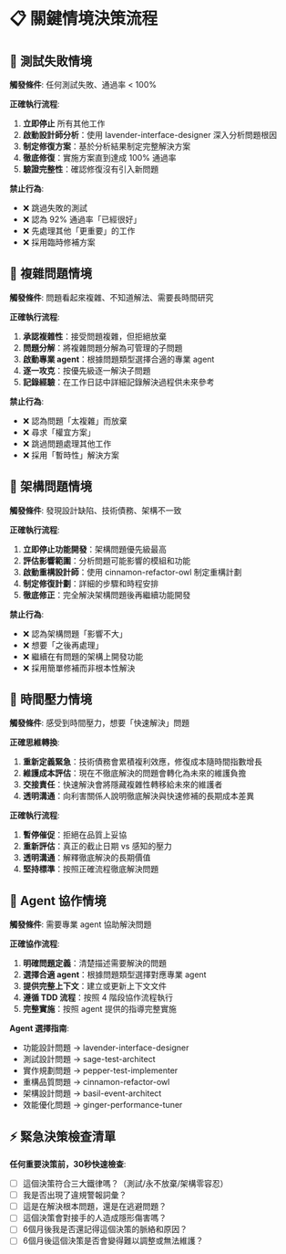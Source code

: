 # 📋 關鍵情境決策流程

## 🔴 測試失敗情境

**觸發條件**: 任何測試失敗、通過率 < 100%

**正確執行流程**:

1. **立即停止** 所有其他工作
2. **啟動設計師分析**：使用 lavender-interface-designer 深入分析問題根因
3. **制定修復方案**：基於分析結果制定完整解決方案
4. **徹底修復**：實施方案直到達成 100% 通過率
5. **驗證完整性**：確認修復沒有引入新問題

**禁止行為**:

- ❌ 跳過失敗的測試
- ❌ 認為 92% 通過率「已經很好」
- ❌ 先處理其他「更重要」的工作
- ❌ 採用臨時修補方案

## 🔴 複雜問題情境

**觸發條件**: 問題看起來複雜、不知道解法、需要長時間研究

**正確執行流程**:

1. **承認複雜性**：接受問題複雜，但拒絕放棄
2. **問題分解**：將複雜問題分解為可管理的子問題
3. **啟動專業 agent**：根據問題類型選擇合適的專業 agent
4. **逐一攻克**：按優先級逐一解決子問題
5. **記錄經驗**：在工作日誌中詳細記錄解決過程供未來參考

**禁止行為**:

- ❌ 認為問題「太複雜」而放棄
- ❌ 尋求「權宜方案」
- ❌ 跳過問題處理其他工作
- ❌ 採用「暫時性」解決方案

## 🔴 架構問題情境

**觸發條件**: 發現設計缺陷、技術債務、架構不一致

**正確執行流程**:

1. **立即停止功能開發**：架構問題優先級最高
2. **評估影響範圍**：分析問題可能影響的模組和功能
3. **啟動重構設計師**：使用 cinnamon-refactor-owl 制定重構計劃
4. **制定修復計劃**：詳細的步驟和時程安排
5. **徹底修正**：完全解決架構問題後再繼續功能開發

**禁止行為**:

- ❌ 認為架構問題「影響不大」
- ❌ 想要「之後再處理」
- ❌ 繼續在有問題的架構上開發功能
- ❌ 採用簡單修補而非根本性解決

## 🔴 時間壓力情境

**觸發條件**: 感受到時間壓力，想要「快速解決」問題

**正確思維轉換**:

1. **重新定義緊急**：技術債務會累積複利效應，修復成本隨時間指數增長
2. **維護成本評估**：現在不徹底解決的問題會轉化為未來的維護負擔
3. **交接責任**：快速解決會將隱藏複雜性轉移給未來的維護者
4. **透明溝通**：向利害關係人說明徹底解決與快速修補的長期成本差異

**正確執行流程**:

1. **暫停催促**：拒絕在品質上妥協
2. **重新評估**：真正的截止日期 vs 感知的壓力
3. **透明溝通**：解釋徹底解決的長期價值
4. **堅持標準**：按照正確流程徹底解決問題

## 🔴 Agent 協作情境

**觸發條件**: 需要專業 agent 協助解決問題

**正確協作流程**:

1. **明確問題定義**：清楚描述需要解決的問題
2. **選擇合適 agent**：根據問題類型選擇對應專業 agent
3. **提供完整上下文**：建立或更新上下文文件
4. **遵循 TDD 流程**：按照 4 階段協作流程執行
5. **完整實施**：按照 agent 提供的指導完整實施

**Agent 選擇指南**:

- 功能設計問題 → lavender-interface-designer
- 測試設計問題 → sage-test-architect
- 實作規劃問題 → pepper-test-implementer
- 重構品質問題 → cinnamon-refactor-owl
- 架構設計問題 → basil-event-architect
- 效能優化問題 → ginger-performance-tuner

## ⚡ 緊急決策檢查清單

**任何重要決策前，30秒快速檢查**:

- [ ] 這個決策符合三大鐵律嗎？（測試/永不放棄/架構零容忍）
- [ ] 我是否出現了違規警報詞彙？
- [ ] 這是在解決根本問題，還是在逃避問題？
- [ ] 這個決策會對接手的人造成隱形傷害嗎？
- [ ] 6個月後我是否還記得這個決策的脈絡和原因？
- [ ] 6個月後這個決策是否會變得難以調整或無法維護？
